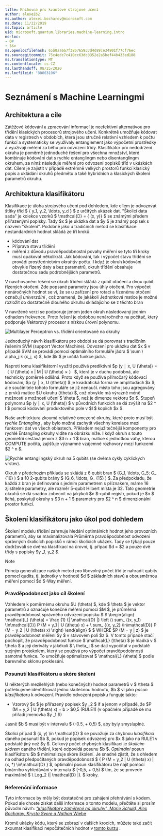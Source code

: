 ```yaml
---
title: Knihovna pro kvantové strojové učení
author: alexeib2
ms.author: alexei.bocharov@microsoft.com
ms.date: 11/22/2019
ms.topic: article
uid: microsoft.quantum.libraries.machine-learning.intro
no-loc:
- Q#
- $$v
ms.openlocfilehash: 65b0aa6a7f385765933d4d89ce34901f77cf76ec
ms.sourcegitcommit: 75c4edc7c410cc63dc8352e2a5bef44b433ed188
ms.translationtype: MT
ms.contentlocale: cs-CZ
ms.lasthandoff: 08/25/2020
ms.locfileid: "88863106"
---
```

# <a name="introduction-to-quantum-machine-learning"></a>Seznámení s Machine Learningmi

## <a name="framework-and-goals"></a>Architektura a cíle

Zátěžové kódování a zpracování informací je neefektivní alternativou pro třídění klasických procesorů strojového učení. Konkrétně umožňuje kódovat data v registrech v obdobích, která jsou stručně relativní vzhledem k počtu funkcí a systematicky se využívaly entanglement jako výpočetní prostředky a využívají měření za běhu pro odvození třídy.
Klasifikátor pro nedodržení okruhu je poměrně jednoduché řešení pro všechna množství, které kombinuje kódování dat s rychle entanglingm nebo disentanglingm okruhem, za nímž následuje měření pro odvození popisků tříd v ukázkách dat.
Cílem je zajistit v případě extrémně velkých prostorů funkcí klasický popis a ukládání okruhů předmětu a také hybridních a klasických školení parametrů okruhu.

## <a name="classifier-architecture"></a>Architektura klasifikátoru

Klasifikace je úloha strojového učení pod dohledem, kde cílem je odvozovat štítky tříd $ \{ y_1, y_2, \ldots, y_d \} $ z určitých ukázek dat. "Školicí data sada" je kolekce vzorků $ \mathcal{D} = \{ (x, y)} $ se známými předem přiřazenými popisky. Tady $x $ je ukázka dat a $y $ je známý popisek s názvem "školení".
Podobně jako u tradičních metod se klasifikace nestandardních hodnot skládá ze tří kroků:
- kódování dat
- Příprava stavu třídění
- měření z důvodu pravděpodobnostní povahy měření se tyto tři kroky musí opakovat několikrát. Jak kódování, tak i výpočet stavu třídění se provádí prostřednictvím *okruhů*v počtu. I když je okruh kódování obvykle řízený daty a bez parametrů, okruh třídění obsahuje dostatečnou sadu podrobnějších parametrů. 

V navrhovaném řešení se okruh třídění skládá z qubit otočení a dvou qubit řízených otočení. Zde popsané parametry jsou úhly otočení. Pro výpočet nenáročných hodnot se ví, že se u zařízení pro rotaci a řízenému otočení označují *univerzální* , což znamená, že jakákoli Jednotková matice je možné rozložit do dostatečně dlouhého okruhu skládajícího se z těchto bran

V navržené verzi se podporuje jenom jeden okruh následovaný jedním odhadem frekvence.
Proto řešení je obdobou nenáročného na počítač, který podporuje Vektorový procesor s nízkou úrovní polynomu.

![Multilayer Perceptron vs. třídění orientované na okruhy](~/media/DLvsQCC.png)

Jednoduchý návrh klasifikátoru pro období se dá porovnat s tradičním řešením SVM (support Vector Machine). Odvození pro ukázku dat $x $ v případě SVM se provádí pomocí optimálního formuláře jádra $ \sum \ alpha_j k (x_j, x) $, kde $k $ je určitá funkce jádra.

Naproti tomu klasifikátorní využití používá prediktivní $p (y │ x, U (\theta)) = 〈 U (\theta) x | M | U (\theta) × 〉 $, která je v duchu podobná, ale technicky poměrně odlišná. Proto když se používá přímočarý kódovací kódování, $p (y │ x, U (\theta)) $ je kvadratická forma ve amplitudách $x $, ale součinitele tohoto formuláře se již nenaučí. místo toho jsou agregovány z prvků matice $U okruhu (\theta) $, což obvykle má výrazně méně možností s možností učení $ \theta $, než je dimenze vektoru $x $. Stupeň polynomu $p (y │ x, U (\theta)) $ v původních funkcích se dá zvýšit na $2 ^ l $ pomocí kódování produktového pole v $l $ kopiích $x $.

Naše architektura zkoumá relativně omezené okruhy, které proto musí být *rychle Entangling* , aby bylo možné zachytit všechny korelace mezi funkcemi dat ve všech oblastech. Příkladem nejužitečnější komponenty pro rychlé Entangling okruhy vidíte na obrázku níže. I když okruh s touto geometrií sestává jenom z $3 n + 1 $ bran, matice s jednotkou váhy, kterou COMPUTE počítá, zajišťuje významné vzájemné rozhovory mezi funkcemi $2 ^ n $.

![Rychle entanglingský okruh na 5 qubits (se dvěma cykly cyklických vrstev).](~/media/5-qubit-qccc.png)

Okruh v předchozím příkladu se skládá z 6 qubit bran $ (G_1, \ldots, G_5; G_ {16} ) $ a 10 2-qubits brány $ (G_6, \ldots, G_ {15} ) $. Za předpokladu, že každá z bran je definovaná s jedním parametrem s příznakem, máme 16 zjistitelné parametry, ale rozměr 5-qubit Hilbert místa je 32. Tato geometrie okruhů se dá snadno zobecnit na jakýkoli $n $-qubit registr, pokud je $n $ lichá, poskytují okruhy s $3 n + 1 $ parametry pro $2 ^ n $ dimenzionální prostor funkcí.

## <a name="classifier-training-as-a-supervised-learning-task"></a>Školení klasifikátoru jako úkol pod dohledem

Školení modelu třídění zahrnuje hledání optimálních hodnot jeho provozních parametrů, aby se maximalizovala Průměrná pravděpodobnost odvození správných školicích popisků v rámci školicích ukázek.
Tady se týkají pouze dodržovali se dvěma klasifikací na úrovni, tj. případ $d = $2 a pouze dvě třídy s popisky $y _1, y_2 $.

> [!NOTE]
> Princip generalizace našich metod pro libovolný počet tříd je nahradit qubits pomocí qudits, tj. jednotky v hodnotě $d $ základních stavů a obousměrnou měření pomocí $d $-Way měření.

### <a name="likelihood-as-the-training-goal"></a>Pravděpodobnost jako cíl školení

Vzhledem k poměrnému okruhu $U (\theta) $, kde $ \theta $ je vektor parametrů a označuje konečné měření pomocí $M $, je průměrná pravděpodobnost správného odvození popisku $ $ \begin{align} \mathcal{L} (\theta) = \frac {1} {| \mathcal{D} |} \left (\ sum_ {(x, y_1) \In\mathcal{D}} P (M = y_1 | U (\theta) x) + \ sum_ {(x, y_2) \in\mathcal{D}} P (M = y_2 | U (\theta) x) \right) \end{align} $ $ WHERE $P (M = y | z) $ je pravděpodobnost měření $y $ v stavovém poli $z $.
V tomto případě stačí pochopit, že pravděpodobnost funkce $ \mathcal{L} (\theta) $ je hladká v $ \theta $ a její deriváty v jakékoli $ \ theta_j $ se dají vypočítat v podstatě stejným protokolem, který se používá pro výpočet pravděpodobnosti samotné funkce. To umožňuje optimalizovat $ \mathcal{L} (\theta) $ podle barevného sklonu proklesání.

### <a name="classifier-bias-and-training-score"></a>Posunutí klasifikátoru a skóre školení

U některých mezilehlých (nebo konečných) hodnot parametrů v $ \theta $ potřebujeme identifikovat jednu skutečnou hodnotu, $b $ ví jako *posun klasifikátoru* k odvození. Pravidlo odvození popisku funguje takto: 
- Vzorový $x $ je přiřazený popisek $y _2 $ if a jenom v případě, že $P (M = y_2 | U (\theta) x) + b > $0,5 (RULE1) (v opačném případě se mu přiřadí jmenovka $y _1 $)

Jasně $b $ musí být v intervalu $ (-0.5, + 0,5) $, aby byly smysluplné.

Školicí případ $ (x, y) \in \mathcal{D} $ se považuje za chybnou *klasifikaci* daného posunutí $b $, pokud je popisek odvozený pro $x $ jako na RULE1 v podstatě jiný než $y $. Celkový počet chybných klasifikací je *školicím skórem* daného třídění, které odpovídá posunu $b $. *Optimální* posun klasifikátoru $b $ minimalizuje skóre školení. Je snadné zjistit, že s ohledem na odhad předpočítaných pravděpodobností $ \{ P (M = y_2 | U (\theta) x) | (x, *) \in\mathcal{D} \} $, optimální posun klasifikátoru lze najít pomocí binárního vyhledávání v intervalu $ (-0,5, + 0,5) $ tím, že se provede maximálně $ \ Log_2 (| \mathcal{D} |). $ kroky.

### <a name="reference"></a>Referenční informace

Tyto informace by měly být dostatečné pro zahájení přehrávání s kódem. Pokud ale chcete získat další informace o tomto modelu, přečtěte si prosím původní návrh: [ *"klasifikátory zaměřené na okruhy", Marie Schuld, Alex Bocharov, Krysta Svore a Nathan* Wiebe](https://arxiv.org/abs/1804.00633)

Kromě ukázky kódu, který se zobrazí v dalších krocích, můžete také začít zkoumat klasifikaci nepočátečních hodnot v [tomto kurzu](https://github.com/microsoft/QuantumKatas/tree/master/tutorials/QuantumClassification) . 
